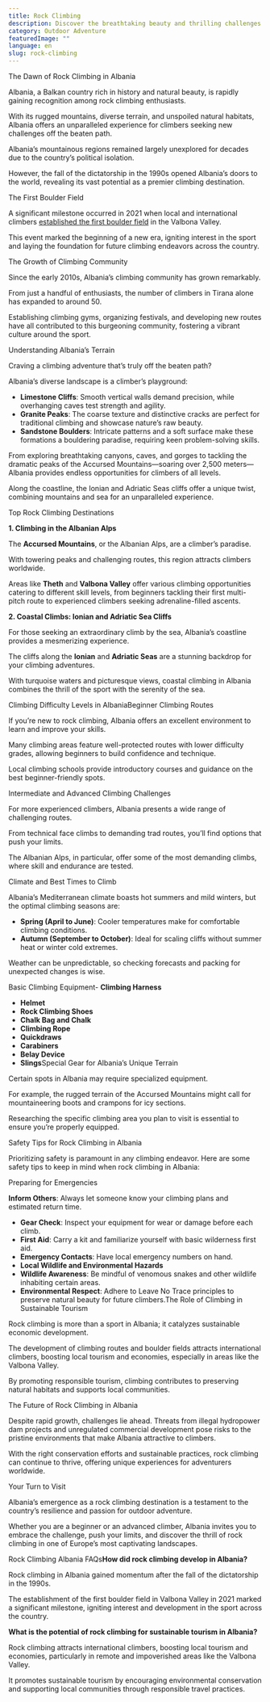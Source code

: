 ```yaml
---
title: Rock Climbing
description: Discover the breathtaking beauty and thrilling challenges of rock climbing in Albania with our comprehensive guide.
category: Outdoor Adventure
featuredImage: ""
language: en
slug: rock-climbing
---
```


The Dawn of Rock Climbing in Albania

Albania, a Balkan country rich in history and natural beauty, is rapidly gaining recognition among rock climbing enthusiasts.

With its rugged mountains, diverse terrain, and unspoiled natural habitats, Albania offers an unparalleled experience for climbers seeking new challenges off the beaten path.

Albania’s mountainous regions remained largely unexplored for decades due to the country’s political isolation.

However, the fall of the dictatorship in the 1990s opened Albania’s doors to the world, revealing its vast potential as a premier climbing destination.

The First Boulder Field

A significant milestone occurred in 2021 when local and international climbers [established the first boulder field](https://www.climbing.com/places/establishing-the-first-boulder-field-in-albania/) in the Valbona Valley.

This event marked the beginning of a new era, igniting interest in the sport and laying the foundation for future climbing endeavors across the country.

The Growth of Climbing Community

Since the early 2010s, Albania’s climbing community has grown remarkably.

From just a handful of enthusiasts, the number of climbers in Tirana alone has expanded to around 50.

Establishing climbing gyms, organizing festivals, and developing new routes have all contributed to this burgeoning community, fostering a vibrant culture around the sport.

Understanding Albania’s Terrain

Craving a climbing adventure that’s truly off the beaten path?

Albania’s diverse landscape is a climber’s playground:

-   **Limestone Cliffs**: Smooth vertical walls demand precision, while overhanging caves test strength and agility.
-   **Granite Peaks**: The coarse texture and distinctive cracks are perfect for traditional climbing and showcase nature’s raw beauty.
-   **Sandstone Boulders**: Intricate patterns and a soft surface make these formations a bouldering paradise, requiring keen problem-solving skills.

From exploring breathtaking canyons, caves, and gorges to tackling the dramatic peaks of the Accursed Mountains—soaring over 2,500 meters—Albania provides endless opportunities for climbers of all levels.

Along the coastline, the Ionian and Adriatic Seas cliffs offer a unique twist, combining mountains and sea for an unparalleled experience.

Top Rock Climbing Destinations

**1\. Climbing in the Albanian Alps**

The **Accursed Mountains**, or the Albanian Alps, are a climber’s paradise.

With towering peaks and challenging routes, this region attracts climbers worldwide.

Areas like **Theth** and **Valbona Valley** offer various climbing opportunities catering to different skill levels, from beginners tackling their first multi-pitch route to experienced climbers seeking adrenaline-filled ascents.

**2\. Coastal Climbs: Ionian and Adriatic Sea Cliffs**

For those seeking an extraordinary climb by the sea, Albania’s coastline provides a mesmerizing experience.

The cliffs along the **Ionian** and **Adriatic Seas** are a stunning backdrop for your climbing adventures.

With turquoise waters and picturesque views, coastal climbing in Albania combines the thrill of the sport with the serenity of the sea.

Climbing Difficulty Levels in AlbaniaBeginner Climbing Routes

If you’re new to rock climbing, Albania offers an excellent environment to learn and improve your skills.

Many climbing areas feature well-protected routes with lower difficulty grades, allowing beginners to build confidence and technique.

Local climbing schools provide introductory courses and guidance on the best beginner-friendly spots.

Intermediate and Advanced Climbing Challenges

For more experienced climbers, Albania presents a wide range of challenging routes.

From technical face climbs to demanding trad routes, you’ll find options that push your limits.

The Albanian Alps, in particular, offer some of the most demanding climbs, where skill and endurance are tested.

Climate and Best Times to Climb

Albania’s Mediterranean climate boasts hot summers and mild winters, but the optimal climbing seasons are:

-   **Spring (April to June)**: Cooler temperatures make for comfortable climbing conditions.
-   **Autumn (September to October)**: Ideal for scaling cliffs without summer heat or winter cold extremes.

Weather can be unpredictable, so checking forecasts and packing for unexpected changes is wise.

Basic Climbing Equipment-   **Climbing Harness**
-   **Helmet**
-   **Rock Climbing Shoes**
-   **Chalk Bag and Chalk**
-   **Climbing Rope**
-   **Quickdraws**
-   **Carabiners**
-   **Belay Device**
-   **Slings**Special Gear for Albania’s Unique Terrain

Certain spots in Albania may require specialized equipment.

For example, the rugged terrain of the Accursed Mountains might call for mountaineering boots and crampons for icy sections.

Researching the specific climbing area you plan to visit is essential to ensure you’re properly equipped.

Safety Tips for Rock Climbing in Albania

Prioritizing safety is paramount in any climbing endeavor. Here are some safety tips to keep in mind when rock climbing in Albania:

Preparing for Emergencies

**Inform Others**: Always let someone know your climbing plans and estimated return time.

-   **Gear Check**: Inspect your equipment for wear or damage before each climb.
-   **First Aid**: Carry a kit and familiarize yourself with basic wilderness first aid.
-   **Emergency Contacts**: Have local emergency numbers on hand.
-   **Local Wildlife and Environmental Hazards**
-   **Wildlife Awareness**: Be mindful of venomous snakes and other wildlife inhabiting certain areas.
-   **Environmental Respect**: Adhere to Leave No Trace principles to preserve natural beauty for future climbers.The Role of Climbing in Sustainable Tourism

Rock climbing is more than a sport in Albania; it catalyzes sustainable economic development.

The development of climbing routes and boulder fields attracts international climbers, boosting local tourism and economies, especially in areas like the Valbona Valley.

By promoting responsible tourism, climbing contributes to preserving natural habitats and supports local communities.

The Future of Rock Climbing in Albania

Despite rapid growth, challenges lie ahead. Threats from illegal hydropower dam projects and unregulated commercial development pose risks to the pristine environments that make Albania attractive to climbers.

With the right conservation efforts and sustainable practices, rock climbing can continue to thrive, offering unique experiences for adventurers worldwide.

Your Turn to Visit

Albania’s emergence as a rock climbing destination is a testament to the country’s resilience and passion for outdoor adventure.

Whether you are a beginner or an advanced climber, Albania invites you to embrace the challenge, push your limits, and discover the thrill of rock climbing in one of Europe’s most captivating landscapes.

Rock Climbing Albania FAQs**How did rock climbing develop in Albania?**

Rock climbing in Albania gained momentum after the fall of the dictatorship in the 1990s.

The establishment of the first boulder field in Valbona Valley in 2021 marked a significant milestone, igniting interest and development in the sport across the country.

**What is the potential of rock climbing for sustainable tourism in Albania?**

Rock climbing attracts international climbers, boosting local tourism and economies, particularly in remote and impoverished areas like the Valbona Valley.

It promotes sustainable tourism by encouraging environmental conservation and supporting local communities through responsible travel practices.

